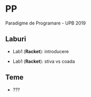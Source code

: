 # PP

Paradigme de Programare - UPB 2019

## Laburi

- Lab1 (**Racket**): introducere

- Lab1 (**Racket**): stiva vs coada

## Teme

- ???
